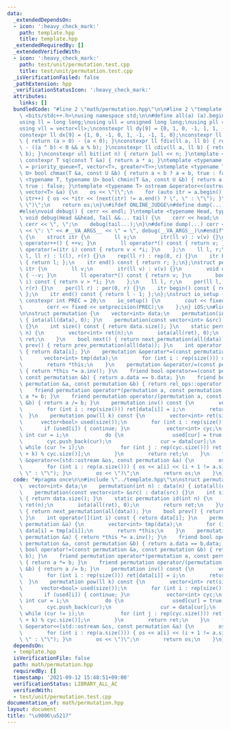 ```yaml
---
data:
  _extendedDependsOn:
  - icon: ':heavy_check_mark:'
    path: template.hpp
    title: template.hpp
  _extendedRequiredBy: []
  _extendedVerifiedWith:
  - icon: ':heavy_check_mark:'
    path: test/unit/permutation.test.cpp
    title: test/unit/permutation.test.cpp
  _isVerificationFailed: false
  _pathExtension: hpp
  _verificationStatusIcon: ':heavy_check_mark:'
  attributes:
    links: []
  bundledCode: "#line 2 \"math/permutation.hpp\"\n\n#line 2 \"template.hpp\"\n\n#include\
    \ <bits/stdc++.h>\nusing namespace std;\n\n#define all(a) (a).begin(), (a).end()\n\
    using ll = long long;\nusing ull = unsigned long long;\nusing pll = pair<ll, ll>;\n\
    using vll = vector<ll>;\nconstexpr ll dy[9] = {0, 1, 0, -1, 1, 1, -1, -1, 0};\n\
    constexpr ll dx[9] = {1, 0, -1, 0, 1, -1, -1, 1, 0};\nconstexpr ll sign(ll a)\
    \ { return (a > 0) - (a < 0); }\nconstexpr ll fdiv(ll a, ll b) { return a / b\
    \ - ((a ^ b) < 0 && a % b); }\nconstexpr ll cdiv(ll a, ll b) { return -fdiv(-a,\
    \ b); }\nconstexpr ull bit(int n) { return 1ull << n; }\ntemplate <typename T>\
    \ constexpr T sq(const T &a) { return a * a; }\ntemplate <typename T> using priority_queue_rev\
    \ = priority_queue<T, vector<T>, greater<T>>;\ntemplate <typename T, typename\
    \ U> bool chmax(T &a, const U &b) { return a < b ? a = b, true : false; }\ntemplate\
    \ <typename T, typename U> bool chmin(T &a, const U &b) { return a > b ? a = b,\
    \ true : false; }\ntemplate <typename T> ostream &operator<<(ostream &os, const\
    \ vector<T> &a) {\n    os << \"(\";\n    for (auto itr = a.begin(); itr != a.end();\
    \ itr++) { os << *itr << (next(itr) != a.end() ? \", \" : \"\"); }\n    os <<\
    \ \")\";\n    return os;\n}\n#ifdef ONLINE_JUDGE\n#define dump(...) (void(0))\n\
    #else\nvoid debug() { cerr << endl; }\ntemplate <typename Head, typename... Tail>\
    \ void debug(Head &&head, Tail &&... tail) {\n    cerr << head;\n    if (sizeof...(Tail))\
    \ cerr << \", \";\n    debug(tail...);\n}\n#define dump(...) cerr << __LINE__\
    \ << \": \" << #__VA_ARGS__ << \" = \", debug(__VA_ARGS__)\n#endif\nstruct rep\
    \ {\n    struct itr {\n        ll v;\n        itr(ll v) : v(v) {}\n        void\
    \ operator++() { ++v; }\n        ll operator*() const { return v; }\n        bool\
    \ operator!=(itr i) const { return v < *i; }\n    };\n    ll l, r;\n    rep(ll\
    \ l, ll r) : l(l), r(r) {}\n    rep(ll r) : rep(0, r) {}\n    itr begin() const\
    \ { return l; };\n    itr end() const { return r; };\n};\nstruct per {\n    struct\
    \ itr {\n        ll v;\n        itr(ll v) : v(v) {}\n        void operator++()\
    \ { --v; }\n        ll operator*() const { return v; }\n        bool operator!=(itr\
    \ i) const { return v > *i; }\n    };\n    ll l, r;\n    per(ll l, ll r) : l(l),\
    \ r(r) {}\n    per(ll r) : per(0, r) {}\n    itr begin() const { return r - 1;\
    \ };\n    itr end() const { return l - 1; };\n};\nstruct io_setup {\n    static\
    \ constexpr int PREC = 20;\n    io_setup() {\n        cout << fixed << setprecision(PREC);\n\
    \        cerr << fixed << setprecision(PREC);\n    };\n} iOS;\n#line 4 \"math/permutation.hpp\"\
    \n\nstruct permutation {\n    vector<int> data;\n    permutation(int n) : data(n)\
    \ { iota(all(data), 0); }\n    permutation(const vector<int> &src) : data(src)\
    \ {}\n    int size() const { return data.size(); }\n    static permutation id(int\
    \ n) {\n        vector<int> ret(n);\n        iota(all(ret), 0);\n        return\
    \ ret;\n    }\n    bool next() { return next_permutation(all(data)); }\n    bool\
    \ prev() { return prev_permutation(all(data)); }\n    int operator[](int i) const\
    \ { return data[i]; }\n    permutation &operator*=(const permutation &a) {\n \
    \       vector<int> tmp(data);\n        for (int i : rep(size())) data[i] = tmp[a[i]];\n\
    \        return *this;\n    }\n    permutation &operator/=(const permutation &a)\
    \ { return *this *= a.inv(); }\n    friend bool operator==(const permutation &a,\
    \ const permutation &b) { return a.data == b.data; }\n    friend bool operator!=(const\
    \ permutation &a, const permutation &b) { return rel_ops::operator!=(a, b); }\n\
    \    friend permutation operator*(permutation a, const permutation &b) { return\
    \ a *= b; }\n    friend permutation operator/(permutation a, const permutation\
    \ &b) { return a /= b; }\n    permutation inv() const {\n        vector<int> ret(size());\n\
    \        for (int i : rep(size())) ret[data[i]] = i;\n        return ret;\n  \
    \  }\n    permutation pow(ll k) const {\n        vector<int> ret(size());\n  \
    \      vector<bool> used(size());\n        for (int i : rep(size())) {\n     \
    \       if (used[i]) { continue; }\n            vector<int> cyc;\n           \
    \ int cur = i;\n            do {\n                used[cur] = true;\n        \
    \        cyc.push_back(cur);\n                cur = data[cur];\n            }\
    \ while (cur != i);\n            for (int j : rep(cyc.size())) ret[cyc[j]] = cyc[(j\
    \ + k) % cyc.size()];\n        }\n        return ret;\n    }\n    friend ostream\
    \ &operator<<(std::ostream &os, const permutation &a) {\n        os << \"(\";\n\
    \        for (int i : rep(a.size())) { os << a[i] << (i + 1 != a.size() ? \",\
    \ \" : \"\"); }\n        os << \")\";\n        return os;\n    }\n};\n"
  code: "#pragma once\n\n#include \"../template.hpp\"\n\nstruct permutation {\n  \
    \  vector<int> data;\n    permutation(int n) : data(n) { iota(all(data), 0); }\n\
    \    permutation(const vector<int> &src) : data(src) {}\n    int size() const\
    \ { return data.size(); }\n    static permutation id(int n) {\n        vector<int>\
    \ ret(n);\n        iota(all(ret), 0);\n        return ret;\n    }\n    bool next()\
    \ { return next_permutation(all(data)); }\n    bool prev() { return prev_permutation(all(data));\
    \ }\n    int operator[](int i) const { return data[i]; }\n    permutation &operator*=(const\
    \ permutation &a) {\n        vector<int> tmp(data);\n        for (int i : rep(size()))\
    \ data[i] = tmp[a[i]];\n        return *this;\n    }\n    permutation &operator/=(const\
    \ permutation &a) { return *this *= a.inv(); }\n    friend bool operator==(const\
    \ permutation &a, const permutation &b) { return a.data == b.data; }\n    friend\
    \ bool operator!=(const permutation &a, const permutation &b) { return rel_ops::operator!=(a,\
    \ b); }\n    friend permutation operator*(permutation a, const permutation &b)\
    \ { return a *= b; }\n    friend permutation operator/(permutation a, const permutation\
    \ &b) { return a /= b; }\n    permutation inv() const {\n        vector<int> ret(size());\n\
    \        for (int i : rep(size())) ret[data[i]] = i;\n        return ret;\n  \
    \  }\n    permutation pow(ll k) const {\n        vector<int> ret(size());\n  \
    \      vector<bool> used(size());\n        for (int i : rep(size())) {\n     \
    \       if (used[i]) { continue; }\n            vector<int> cyc;\n           \
    \ int cur = i;\n            do {\n                used[cur] = true;\n        \
    \        cyc.push_back(cur);\n                cur = data[cur];\n            }\
    \ while (cur != i);\n            for (int j : rep(cyc.size())) ret[cyc[j]] = cyc[(j\
    \ + k) % cyc.size()];\n        }\n        return ret;\n    }\n    friend ostream\
    \ &operator<<(std::ostream &os, const permutation &a) {\n        os << \"(\";\n\
    \        for (int i : rep(a.size())) { os << a[i] << (i + 1 != a.size() ? \",\
    \ \" : \"\"); }\n        os << \")\";\n        return os;\n    }\n};"
  dependsOn:
  - template.hpp
  isVerificationFile: false
  path: math/permutation.hpp
  requiredBy: []
  timestamp: '2021-09-12 15:48:51+09:00'
  verificationStatus: LIBRARY_ALL_AC
  verifiedWith:
  - test/unit/permutation.test.cpp
documentation_of: math/permutation.hpp
layout: document
title: "\u9806\u5217"
---
```

